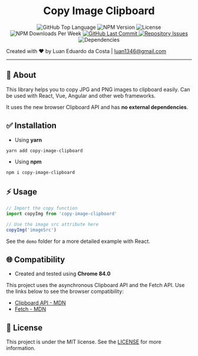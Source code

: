 <h1 style="text-align: center">
  <span>Copy Image Clipboard</span>
</h1>

<p style="text-align: center">
  <img alt="GitHub Top Language" src="https://img.shields.io/github/languages/top/luanedcosta/copy-image-clipboard.svg">

  <img alt="NPM Version" src="https://img.shields.io/npm/v/copy-image-clipboard">

  <img alt="License" src="https://img.shields.io/github/license/luanedcosta/copy-image-clipboard.svg">

  <img alt="NPM Downloads Per Week" src="https://img.shields.io/npm/dw/copy-image-clipboard">

  <a href="https://github.com/luanedcosta/copy-image-clipboard/commits/master">
    <img alt="GitHub Last Commit" src="https://img.shields.io/github/last-commit/luanedcosta/copy-image-clipboard.svg">
  </a>

  <a href="https://github.com/luanedcosta/copy-image-clipboard/issues">
    <img alt="Repository Issues" src="https://img.shields.io/github/issues/luanedcosta/copy-image-clipboard.svg">
  </a>

  <img alt="Dependencies" src="https://img.shields.io/david/LuanEdCosta/copy-image-clipboard">
</p>

Created with :heart: by Luan Eduardo da Costa | <luan1346@gmail.com>

---

## :page_with_curl: About

This library helps you to copy JPG and PNG images to clipboard easily. Can be used with React, Vue, Angular and other web frameworks.

It uses the new browser Clipboard API and has **no external dependencies**.

## :white_check_mark: Installation

- Using **yarn**

```bash
yarn add copy-image-clipboard
```

- Using **npm**

```bash
npm i copy-image-clipboard
```

## :zap: Usage

```javascript
// Import the copy function
import copyImg from 'copy-image-clipboard'

// Use the image src attribute here
copyImg('imageSrc')
```

See the `demo` folder for a more detailed example with React.

## :globe_with_meridians: Compatibility

- Created and tested using **Chrome 84.0**

This project uses the asynchronous Clipboard API and the Fetch API. Use the links below to see the browser compatibility:

- [Clipboard API - MDN](https://developer.mozilla.org/en-US/docs/Web/API/Clipboard)
- [Fetch - MDN](https://developer.mozilla.org/en-US/docs/Web/API/Fetch_API)

## :blue_book: License

This project is under the MIT license. See the [LICENSE](https://github.com/LuanEdCosta/copy-image-clipboard/blob/master/LICENSE) for more information.

